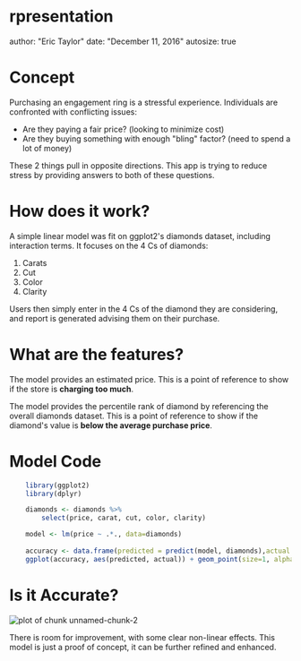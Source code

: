 rpresentation
========================================================
author: "Eric Taylor"
date: "December 11, 2016"
autosize: true

Concept
========================================================

Purchasing an engagement ring is a stressful experience. Individuals are confronted with conflicting issues:

- Are they paying a fair price? (looking to minimize cost) 
- Are they buying something with enough "bling" factor? (need to spend a lot of money) 

These 2 things pull in opposite directions. This app is trying to reduce stress by providing answers to both of these questions.

How does it work?
========================================================

A simple linear model was fit on ggplot2's diamonds dataset, including interaction terms. It focuses on the 4 Cs of diamonds:

1. Carats
2. Cut
3. Color
4. Clarity

Users then simply enter in the 4 Cs of the diamond they are considering, and report is generated advising them on their purchase.

What are the features?
========================================================

The model provides an estimated price. This is a point of reference to show if the store is **charging too much**.

The model provides the percentile rank of diamond by referencing the overall diamonds dataset. This is a point of reference to show if the diamond's value is **below the average purchase price**.

Model Code
========================================================


```r
    library(ggplot2)
    library(dplyr)

    diamonds <- diamonds %>%
        select(price, carat, cut, color, clarity)

    model <- lm(price ~ .*., data=diamonds)
    
    accuracy <- data.frame(predicted = predict(model, diamonds),actual = diamonds$price)
    ggplot(accuracy, aes(predicted, actual)) + geom_point(size=1, alpha = 0.02) + geom_abline(intercept = 0, slope = 1)
```

Is it Accurate?
========================================================

![plot of chunk unnamed-chunk-2](rpresentation-figure/unnamed-chunk-2-1.png)

There is room for improvement, with some clear non-linear effects. This model is just a proof of concept, it can be further refined and enhanced.
